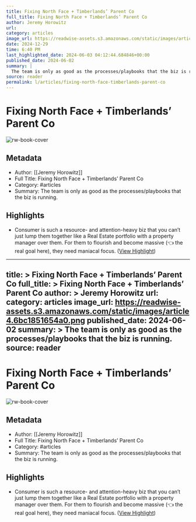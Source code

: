 ```yaml
---
title: Fixing North Face + Timberlands’ Parent Co
full_title: Fixing North Face + Timberlands’ Parent Co
author: Jeremy Horowitz
url: 
category: articles
image_url: https://readwise-assets.s3.amazonaws.com/static/images/article4.6bc1851654a0.png
date: 2024-12-29
time: 6:40 PM
last_highlighted_date: 2024-06-03 04:12:44.684846+00:00
published_date: 2024-06-02
summary: |
  The team is only as good as the processes/playbooks that the biz is running.
source: reader
permalink: l/articles/fixing-north-face-timberlands-parent-co
---
```

# Fixing North Face + Timberlands’ Parent Co

![rw-book-cover](https://readwise-assets.s3.amazonaws.com/static/images/article4.6bc1851654a0.png)

## Metadata
- Author: [[Jeremy Horowitz]]
- Full Title: Fixing North Face + Timberlands’ Parent Co
- Category: #articles
- Summary: The team is only as good as the processes/playbooks that the biz is running.

## Highlights
- Consumer is such a resource- and attention-heavy biz that you can’t just lump them together like a Real Estate portfolio with a property manager over them. For them to flourish and become massive (👈 the real goal here), they need maniacal focus. ([View Highlight](https://read.readwise.io/read/01hze4rpp99ajk8gff3nc2vnmr))


---
title: >
  Fixing North Face + Timberlands’ Parent Co
full_title: >
  Fixing North Face + Timberlands’ Parent Co
author: >
  Jeremy Horowitz
url: 
category: articles
image_url: https://readwise-assets.s3.amazonaws.com/static/images/article4.6bc1851654a0.png
published_date: 2024-06-02
summary: >
  The team is only as good as the processes/playbooks that the biz is running.
source: reader
---
# Fixing North Face + Timberlands’ Parent Co

![rw-book-cover](https://readwise-assets.s3.amazonaws.com/static/images/article4.6bc1851654a0.png)

## Metadata
- Author: [[Jeremy Horowitz]]
- Full Title: Fixing North Face + Timberlands’ Parent Co
- Category: #articles
- Summary: The team is only as good as the processes/playbooks that the biz is running.

## Highlights
- Consumer is such a resource- and attention-heavy biz that you can’t just lump them together like a Real Estate portfolio with a property manager over them. For them to flourish and become massive (👈 the real goal here), they need maniacal focus. ([View Highlight](https://read.readwise.io/read/01hze4rpp99ajk8gff3nc2vnmr))


